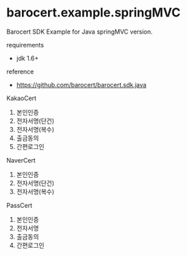 barocert.example.springMVC
=========================

Barocert SDK Example for Java springMVC version.
 
requirements 
 * jdk 1.6+

reference
 * https://github.com/barocert/barocert.sdk.java

KakaoCert
1. 본인인증
2. 전자서명(단건)
3. 전자서명(복수)
4. 출금동의 
5. 간편로그인

NaverCert
1. 본인인증
2. 전자서명(단건)
3. 전자서명(복수)

PassCert
1. 본인인증
2. 전자서명
3. 출금동의 
4. 간편로그인
